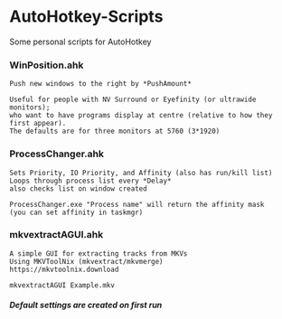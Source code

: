 # AutoHotkey-Scripts
Some personal scripts for AutoHotkey

### WinPosition.ahk
```
Push new windows to the right by *PushAmount*

Useful for people with NV Surround or Eyefinity (or ultrawide monitors);
who want to have programs display at centre (relative to how they first appear).
The defaults are for three monitors at 5760 (3*1920)
```
### ProcessChanger.ahk
```
Sets Priority, IO Priority, and Affinity (also has run/kill list)
Loops through process list every *Delay*
also checks list on window created

ProcessChanger.exe "Process name" will return the affinity mask
(you can set affinity in taskmgr)
```
### mkvextractAGUI.ahk
```
A simple GUI for extracting tracks from MKVs
Using MKVToolNix (mkvextract/mkvmerge)
https://mkvtoolnix.download

mkvextractAGUI Example.mkv
```


##### Default settings are created on first run
